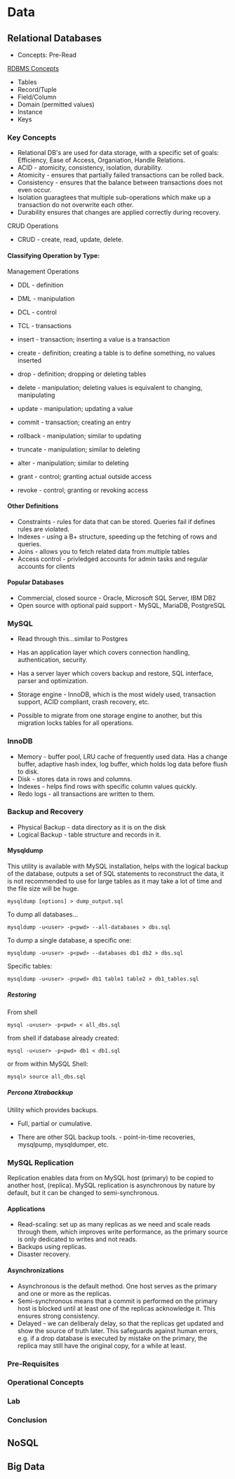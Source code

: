 # Data

## Relational Databases

* Concepts: Pre-Read

[RDBMS Concepts](https://beginnersbook.com/2015/04/rdbms-concepts/)

* Tables
* Record/Tuple
* Field/Column
* Domain (permitted values)
* Instance
* Keys

### Key Concepts

* Relational DB's are used for data storage, with a specific set of goals: Efficiency, Ease of Access, Organiation, Handle Relations.
* ACID - atomicity, consistency, isolation, durability.
* Atomicity - ensures that partially failed transactions can be rolled back.
* Consistency - ensures that the balance between transactions does not even occur.
* Isolation guaragtees that multiple sub-operations which make up a transaction do not overwrite each other.
* Durability ensures that changes are applied correctly during recovery.

CRUD Operations

* CRUD - create, read, update, delete.
#### Classifying Operation by Type:

Management Operations

* DDL - definition
* DML - manipulation
* DCL - control
* TCL - transactions

* insert - transaction; inserting a value is a transaction
* create - definition; creating a table is to define something, no values inserted
* drop - definition; dropping or deleting tables
* delete - manipulation; deleting values is equivalent to changing, manipulating
* update - manipulation; updating a value
* commit - transaction; creating an entry
* rollback - manipulation; similar to updating
* truncate - manipulation; similar to deleting
* alter - manipulation; similar to deleting
* grant - control; granting actual outside access
* revoke - control; granting or revoking access

#### Other Definitions

* Constraints - rules for data that can be stored. Queries fail if defines rules are violated.
* Indexes - using a B+ structure, speeding up the fetching of rows and queries.
* Joins - allows you to fetch related data from multiple tables
* Access control - privledged accounts for admin tasks and regular accounts for clients

#### Popular Databases

* Commercial, closed source - Oracle, Microsoft SQL Server, IBM DB2
* Open source with optional paid support - MySQL, MariaDB, PostgreSQL

### MySQL

* Read through this...similar to Postgres

* Has an application layer which covers connection handling, authentication, security.
* Has a server layer which covers backup and restore, SQL interface, parser and optimization.
* Storage engine - InnoDB, which is the most widely used, transaction support, ACID compliant, crash recovery, etc.
* Possible to migrate from one storage engine to another, but this migration locks tables for all operations.

### InnoDB

* Memory - buffer pool, LRU cache of frequently used data. Has a change buffer, adaptive hash index, log buffer, which holds log data before flush to disk.
* Disk - stores data in rows and columns.
* Indexes - helps find rows with specific column values quickly.
* Redo logs - all transactions are written to them.

### Backup and Recovery

* Physical Backup - data directory as it is on the disk
* Logical Backup - table structure and records in it.

#### Mysqldump

This utility is available with MySQL installation, helps with the logical backup of the database, outputs a set of SQL statements to reconstruct the data, it is not recommended to use for large tables as it may take a lot of time and the file size will be huge.

```
mysqldump [options] > dump_output.sql
```

To dump all databases...

```
mysqldump -u<user> -p<pwd> --all-databases > dbs.sql
```
To dump a single database, a specific one:

```
mysqldump -u<user> -p<pwd> --databases db1 db2 > dbs.sql
```
Specific tables:

```
mysqldump -u<user> -p<pwd> db1 table1 table2 > db1_tables.sql
```
##### Restoring

From shell

```
mysql -u<user> -p<pwd> < all_dbs.sql
```

from shell if database already created:

```
mysql -u<user> -p<pwd> db1 < db1.sql
```

or from within MySQL Shell:

```
mysql> source all_dbs.sql
```

##### Percona Xtrabackkup

Utility which provides backups.

* Full, partial or cumulative.

* There are other SQL backup tools. - point-in-time recoveries, mysqlpump, mysqldumper, etc.

### MySQL Replication

Replication enables data from on MySQL host (primary) to be copied to another host, (replica). MySQL replication is asynchronous by nature by default, but it can be changed to semi-synchronous.

#### Applications 

* Read-scaling: set up as many replicas as we need and scale reads through them, which improves write performance, as the primary source is only dedicated to writes and not reads.
* Backups using replicas.
* Disaster recovery.

#### Asynchronizations

* Asynchronous is the default method. One host serves as the primary and one or more as the replicas.
* Semi-synchronous means that a commit is performed on the primary host is blocked until at least one of the replicas acknowledge it. This ensures strong consistency.
* Delayed - we can deliberaly delay, so that the replicas get updated and show the source of truth later. This safeguards against human errors, e.g. if a drop database is executed by mistake on the primary, the replica may still have the original copy, for a while at least.

### Pre-Requisites



### Operational Concepts

### Lab

### Conclusion

## NoSQL



## Big Data
